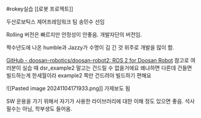 #rokey실습
[[로봇 프로젝트]]

두산로보틱스 제어프레임워크 팀
송민수 선임

Rolling 버전은 빠르지만 안정성이 안좋음. 개발자단의 버전임.

짝수년도에 나온 humble과 Jazzy가 수명이 김
긴 것 위주로 개발을 많이 함.

[GitHub - doosan-robotics/doosan-robot2: ROS 2 for Doosan Robot](https://github.com/doosan-robotics/doosan-robot2)
참고로 여러분이 실습 때 dsr_example2 말고는 건드릴 수 없을거에요 왜냐하면 다른데 건들면 빌드하는게 한세월이라 example2 쪽만 건드려야 빌드하기 편해요

![[Pasted image 20241104171933.png]]
가제보도 됨

SW 운용을 가기 위해서
자기가 사용한 라이브러리에 대한 이해 정도 있으면 좋음.
석사 필수는 아님, 학부생도 들어옴.
